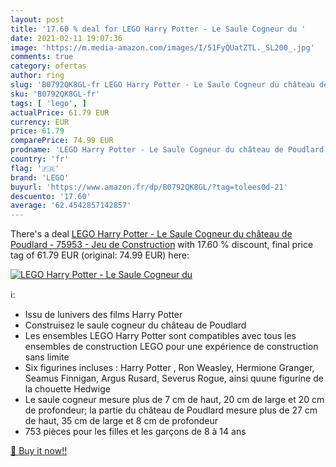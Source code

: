 ```yaml
---
layout: post
title: '17.60 % deal for LEGO Harry Potter - Le Saule Cogneur du '
date: 2021-02-11 19:07:36
image: 'https://m.media-amazon.com/images/I/51FyQUatZTL._SL200_.jpg'
comments: true
category: ofertas
author: ring
slug: 'B0792QK8GL-fr LEGO Harry Potter - Le Saule Cogneur du château de...'
sku: 'B0792QK8GL-fr'
tags: [ 'lego', ]
actualPrice: 61.79 EUR
currency: EUR
price: 61.79
comparePrice: 74.99 EUR
prodname: 'LEGO Harry Potter - Le Saule Cogneur du château de Poudlard - 75953 - Jeu de Construction'
country: 'fr'
flag: '🇫🇷'
brand: 'LEGO'
buyurl: 'https://www.amazon.fr/dp/B0792QK8GL/?tag=tolees0d-21'
descuento: '17.60'
average: '62.4542857142857'
---
```


There's a deal [LEGO Harry Potter - Le Saule Cogneur du château de Poudlard - 75953 - Jeu de Construction](https://www.amazon.fr/dp/B0792QK8GL/?tag=tolees0d-21)  with  17.60 % discount, final price tag of  61.79 EUR (original: 74.99 EUR) here:

[![LEGO Harry Potter - Le Saule Cogneur du ](https://m.media-amazon.com/images/I/51FyQUatZTL._SL200_.jpg)](https://www.amazon.fr/dp/B0792QK8GL/?tag=tolees0d-21)

ℹ️:

- Issu de lunivers des films Harry Potter
- Construisez le saule cogneur du château de Poudlard
- Les ensembles LEGO Harry Potter sont compatibles avec tous les ensembles de construction LEGO pour une expérience de construction sans limite
- Six figurines incluses : Harry Potter , Ron Weasley, Hermione Granger, Seamus Finnigan, Argus Rusard, Severus Rogue, ainsi quune figurine de la chouette Hedwige
- Le saule cogneur mesure plus de 7 cm de haut, 20 cm de large et 20 cm de profondeur; la partie du château de Poudlard mesure plus de 27 cm de haut, 35 cm de large et 8 cm de profondeur
- 753 pièces  pour les filles et les garçons de 8 à 14 ans

[🛒 Buy it now!!](https://www.amazon.fr/dp/B0792QK8GL/?tag=tolees0d-21)

